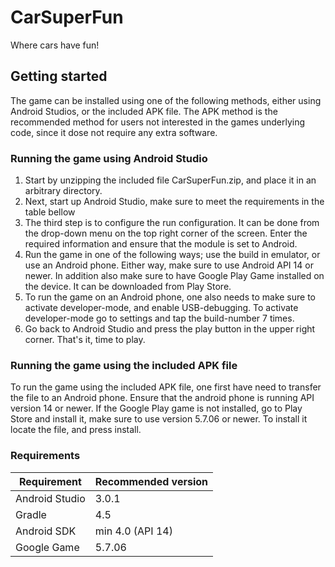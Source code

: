 # CarSuperFun
Where cars have fun!

## Getting started
The game can be installed using one of the following methods, either using Android Studios, or the included APK file. The APK method is the recommended method for users not interested in the games underlying code, since it dose not require any extra software. 

### Running the game using Android Studio

  1. Start by unzipping the included file CarSuperFun.zip, and place it in an arbitrary directory.
  2. Next, start up Android Studio, make sure to meet the requirements in the table bellow
  3. The third step is to configure the run configuration. It can be done from the drop-down menu on the top right corner of the screen. Enter the required information and ensure that the module is set to Android. 
  4. Run the game in one of the following ways; use the build in emulator, or use an Android phone. Either way, make sure to use Android API 14 or newer. In addition also make sure to have Google Play Game installed on the device. It can be downloaded from Play Store. 
  5. To run the game on an Android phone, one also needs to make sure to activate developer-mode, and enable USB-debugging. To activate developer-mode go to settings and tap the build-number 7 times.
  6. Go back to Android Studio and press the play button in the upper right corner. That's it, time to play.  
  
### Running the game using the included APK file
To run the game using the included APK file, one first have need to transfer the file to an Android phone. Ensure that the  android phone is running API version 14 or newer. If the Google Play game is not installed, go to Play Store and install it, make sure to use version 5.7.06 or newer. To install it locate the file, and press install. 

### Requirements

| Requirement | Recommended version |
| --- | --- |
| Android Studio | 3.0.1 |
| Gradle | 4.5 | 
| Android SDK | min 4.0 (API 14)| 
| Google Game | 5.7.06 | 
